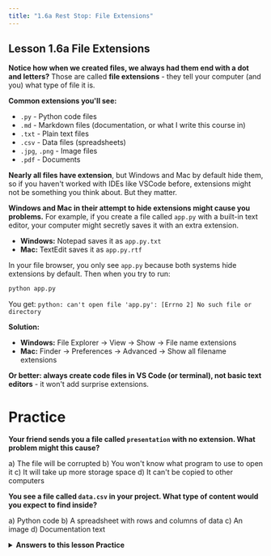 ```yaml
---
title: "1.6a Rest Stop: File Extensions"
---
```

## Lesson 1.6a File Extensions

**Notice how when we created files, we always had them end  with a dot and letters?** Those are called **file extensions** - they tell your computer (and you) what type of file it is.

**Common extensions you'll see:**
- `.py` - Python code files
- `.md` - Markdown files (documentation, or what I write this course in)
- `.txt` - Plain text files
- `.csv` - Data files (spreadsheets)
- `.jpg`, `.png` - Image files
- `.pdf` - Documents

**Nearly all files have extension**, but Windows and Mac by default hide them, so if you haven't worked with IDEs like VSCode before, extensions might not be something you think about. But they matter.

**Windows and Mac in their attempt to hide extensions might cause you problems.** For example, if you create a file called `app.py` with a built-in text editor, your computer might secretly saves it with an extra extension.

- **Windows:** Notepad saves it as `app.py.txt`
- **Mac:** TextEdit saves it as `app.py.rtf`

In your file browser, you only see `app.py` because both systems hide extensions by default.
Then when you try to run:
```bash
python app.py
```

You get: `python: can't open file 'app.py': [Errno 2] No such file or directory`

**Solution:**
- **Windows:** File Explorer → View → Show → File name extensions
- **Mac:** Finder → Preferences → Advanced → Show all filename extensions

**Or better: always create code files in VS Code (or terminal), not basic text editors** - it won't add surprise extensions.

# Practice

**Your friend sends you a file called `presentation` with no extension. What problem might this cause?**

a) The file will be corrupted 
b) You won't know what program to use to open it 
c) It will take up more storage space 
d) It can't be copied to other computers


**You see a file called `data.csv` in your project. What type of content would you expect to find inside?**

a) Python code 
b) A spreadsheet with rows and columns of data 
c) An image 
d) Documentation text


<details> <summary><b>Answers to this lesson Practice</b></summary> <b>Question 1 - Correct answer:</b> <p> b) You won't know what program to use to open it </p> <p> File extensions tell the operating system and users what type of file it is and which program should be used to open it. Without an extension, you have to guess the file type or try different programs until you find one that works. </p> <b>Question 2 - Correct answer:</b> <p> b) A spreadsheet with rows and columns of data </p> <p> The .csv extension stands for "Comma-Separated Values" - it's a plain text format used to store tabular data where each line represents a row and columns are separated by commas. CSV files are commonly used for data exchange between different programs. </p> </details> <!-- end of answers section -->